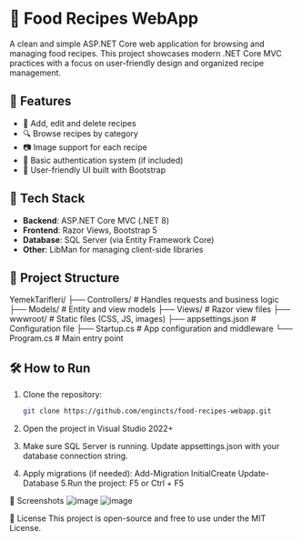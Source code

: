# 🍲 Food Recipes WebApp

A clean and simple ASP.NET Core web application for browsing and managing food recipes. This project showcases modern .NET Core MVC practices with a focus on user-friendly design and organized recipe management.

## 🚀 Features

- 📝 Add, edit and delete recipes
- 🔍 Browse recipes by category
- 📷 Image support for each recipe
- 🔐 Basic authentication system (if included)
- 🎨 User-friendly UI built with Bootstrap

## 🧱 Tech Stack

- **Backend**: ASP.NET Core MVC (.NET 8)
- **Frontend**: Razor Views, Bootstrap 5
- **Database**: SQL Server (via Entity Framework Core)
- **Other**: LibMan for managing client-side libraries

## 📁 Project Structure
YemekTarifleri/ ├── Controllers/ # Handles requests and business logic ├── Models/ # Entity and view models ├── Views/ # Razor view files ├── wwwroot/ # Static files (CSS, JS, images) ├── appsettings.json # Configuration file ├── Startup.cs # App configuration and middleware └── Program.cs # Main entry point

## 🛠️ How to Run

1. Clone the repository:
   ```bash
   git clone https://github.com/engincts/food-recipes-webapp.git
2. Open the project in Visual Studio 2022+

3. Make sure SQL Server is running. Update appsettings.json with your database connection string.

4. Apply migrations (if needed):
Add-Migration InitialCreate
Update-Database
5.Run the project:
F5 or Ctrl + F5

📸 Screenshots
![image](https://github.com/user-attachments/assets/c982756f-d503-4503-8993-03d4ca602f9f)
![image](https://github.com/user-attachments/assets/fc825f45-34e1-40af-996b-3c4e898bbab4)

📜 License
This project is open-source and free to use under the MIT License.

